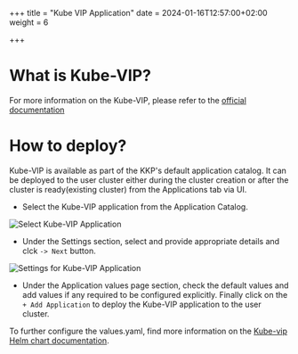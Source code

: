 +++
title = "Kube VIP Application"
date = 2024-01-16T12:57:00+02:00
weight = 6

+++

# What is Kube-VIP?

For more information on the Kube-VIP, please refer to the [official documentation](https://kube-vip.io/)

# How to deploy?

Kube-VIP is available as part of the KKP's default application catalog. 
It can be deployed to the user cluster either during the cluster creation or after the cluster is ready(existing cluster) from the Applications tab via UI.

* Select the Kube-VIP application from the Application Catalog.

![Select Kube-VIP Application](/img/kubermatic/common/applications/default-app-catalog/01-select-application-kube-vip-app.png)

* Under the Settings section, select and provide appropriate details and clck `-> Next` button.

![Settings for Kube-VIP Application](/img/kubermatic/common/applications/default-app-catalog/02-settings-kube-vip-app.png)

* Under the Application values page section, check the default values and add values if any required to be configured explicitly. Finally click on the `+ Add Application` to deploy the Kube-VIP application to the user cluster.

To further configure the values.yaml, find more information on the [Kube-vip Helm chart documentation](https://github.com/kube-vip/helm-charts).
